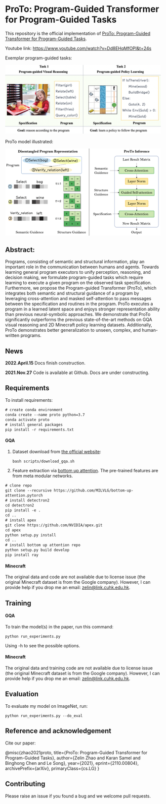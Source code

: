 # ProTo: Program-Guided Transformer for Program-Guided Tasks

This repository is the official implementation of [ProTo: Program-Guided Transformer for Program-Guided Tasks](https://arxiv.org/abs/2110.00804).

Youtube link: https://www.youtube.com/watch?v=Dd8EHqMfOPI&t=24s

Exemplar program-guided tasks:

![image-20211103105216886](images/task_description.png)

ProTo model illustrated:

![image-20211103103539274](images/proto_model.png)

## Abstract:

Programs, consisting of semantic and structural information, play an important role in the communication between humans and agents. Towards learning general program executors to unify perception, reasoning, and decision making, we formulate program-guided tasks which require learning to execute a given program on the observed task specification. Furthermore, we propose the Program-guided Transformer (ProTo), which integrates both semantic and structural guidance of a program by leveraging cross-attention and masked self-attention to pass messages between the specification and routines in the program. ProTo executes a program in a learned latent space and enjoys stronger representation ability than previous neural-symbolic approaches. We demonstrate that ProTo significantly outperforms the previous state-of-the-art methods on GQA visual reasoning and 2D Minecraft policy learning datasets. Additionally, ProTo demonstrates better generalization to unseen, complex, and human-written programs.

## News

**2022.April.15** Docs finish construction.

**2021.Nov.27** Code is available at Github. Docs are under constructing.

## Requirements

To install requirements:

```shell
# create conda environment
conda create --name proto python=3.7
conda activate proto
# install general packages
pip install -r requirements.txt
```

#### GQA

1. Dataset download from [the official website](https://cs.stanford.edu/people/dorarad/gqa/download.html):

   ```
   bash scripts/download_gqa.sh
   ```

1. Feature extraction via [bottom up attention](https://github.com/MILVLG/bottom-up-attention.pytorch#Pre-trained-models). The pre-trained features are from meta modular networks.

```shell
# clone repo
git clone --recursive https://github.com/MILVLG/bottom-up-attention.pytorch
# install detectron2
cd detectron2
pip install -e .
cd ..
# install apex
git clone https://github.com/NVIDIA/apex.git
cd apex
python setup.py install
cd ..
# install bottom up attention repo
python setup.py build develop
pip install ray
```

#### Minecraft

The original data and code are not available due to license issue (the original Minecraft dataset is from the Google company). However, I can provide help if you drop me an email: zelin@link.cuhk.edu.hk.

## Training

#### GQA

To train the model(s) in the paper, run this command:

```train
python run_experiments.py
```

Using -h to see the possible options.

#### Minecraft

The original data and training code are not available due to license issue (the original Minecraft dataset is from the Google company). However, I can provide help if you drop me an email: zelin@link.cuhk.edu.hk.

## Evaluation

To evaluate my model on ImageNet, run:

```eval
python run_experiments.py --do_eval
```

## Reference and acknowledgement

Cite our paper:

@misc{zhao2021proto,
title={ProTo: Program-Guided Transformer for Program-Guided Tasks},
author={Zelin Zhao and Karan Samel and Binghong Chen and Le Song},
year={2021},
eprint={2110.00804},
archivePrefix={arXiv},
primaryClass={cs.LG}
}

## Contributing

Please raise an issue if you found a bug and we welcome pull requests.
